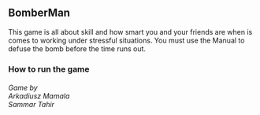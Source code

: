 ## BomberMan

This game is all about skill and how smart you and your friends are when is comes to working under stressful situations. You must use the Manual to defuse the bomb before the time runs out. 

### How to run the game

 ###### Game by <br> Arkadiusz Mamala <br> Sammar Tahir